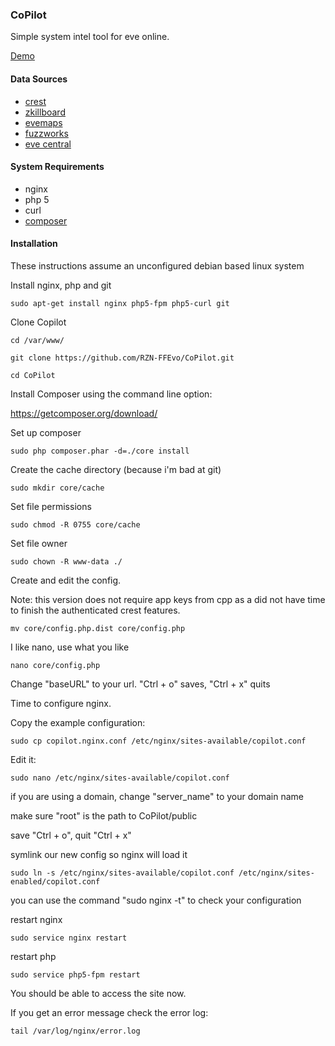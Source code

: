 ### CoPilot
Simple system intel tool for eve online.

[Demo](http://demo.ffevo.net/)

#### Data Sources
+ [crest](https://developers.eveonline.com/)
+ [zkillboard](https://github.com/zKillboard/zKillboard/wiki)
+ [evemaps](http://evemaps.dotlan.net)
+ [fuzzworks](https://www.fuzzwork.co.uk/tools/api-map-data/)
+ [eve central](https://eve-central.com/home/develop.html)

  
#### System Requirements
+ nginx
+ php 5
+ curl
+ [composer](https://getcomposer.org/download/)

#### Installation
These instructions assume an unconfigured debian based linux system

Install nginx, php and git

```sudo apt-get install nginx php5-fpm php5-curl git```



Clone Copilot

```cd /var/www/```

```git clone https://github.com/RZN-FFEvo/CoPilot.git```

```cd CoPilot```



Install Composer using the command line option:

<https://getcomposer.org/download/>



Set up composer

```sudo php composer.phar -d=./core install```



Create the cache directory (because i'm bad at git)

```sudo mkdir core/cache```



Set file permissions

```sudo chmod -R 0755 core/cache```



Set file owner

```sudo chown -R www-data ./```



Create and edit the config.

Note: this version does not require app keys from cpp as a did not have time to finish the authenticated crest features.

```mv core/config.php.dist core/config.php```



I like nano, use what you like

```nano core/config.php```

Change "baseURL" to your url. "Ctrl + o" saves, "Ctrl + x" quits



Time to configure nginx.

Copy the example configuration:

```sudo cp copilot.nginx.conf /etc/nginx/sites-available/copilot.conf```


Edit it:

```sudo nano /etc/nginx/sites-available/copilot.conf```

if you are using a domain, change "server_name" to your domain name

make sure "root" is the path to CoPilot/public

save "Ctrl + o", quit "Ctrl + x"



symlink our new config so nginx will load it

 ```sudo ln -s /etc/nginx/sites-available/copilot.conf /etc/nginx/sites-enabled/copilot.conf```
 
 you can use the command "sudo nginx -t" to check your configuration
 
 
 
restart nginx

```sudo service nginx restart```



restart php

```sudo service php5-fpm restart```



You should be able to access the site now.

If you get an error message check the error log:

```tail /var/log/nginx/error.log```

